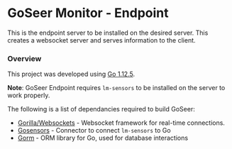 # GoSeer Monitor - Endpoint #

This is the endpoint server to be installed on the desired server. This creates a websocket server and serves information to the client.

### Overview ###

This project was developed using [Go 1.12.5](https://golang.org/dl/).

**Note**: GoSeer Endpoint requires `lm-sensors` to be installed on the server to work properly.

The following is a list of dependancies required to build GoSeer:
* [Gorilla/Websockets](https://github.com/gorilla/websocket) - Websocket framework for real-time connections.
* [Gosensors](https://github.com/ssimunic/gosensors) - Connector to connect `lm-sensors` to Go
* [Gorm](https://github.com/jinzhu/gorm) - ORM library for Go, used for database interactions


